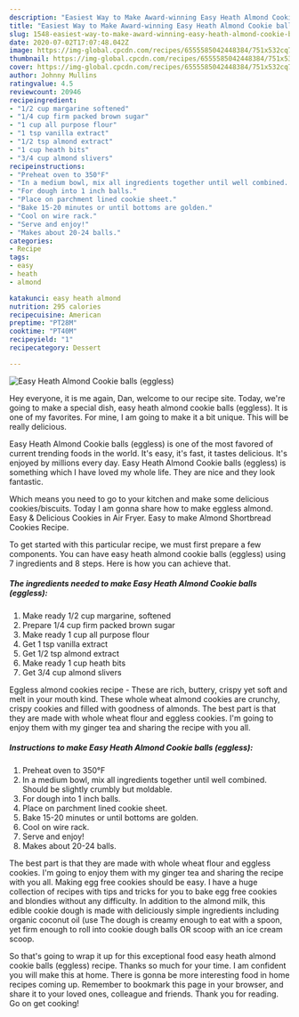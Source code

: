 ```yaml
---
description: "Easiest Way to Make Award-winning Easy Heath Almond Cookie balls (eggless)"
title: "Easiest Way to Make Award-winning Easy Heath Almond Cookie balls (eggless)"
slug: 1548-easiest-way-to-make-award-winning-easy-heath-almond-cookie-balls-eggless
date: 2020-07-02T17:07:48.042Z
image: https://img-global.cpcdn.com/recipes/6555585042448384/751x532cq70/easy-heath-almond-cookie-balls-eggless-recipe-main-photo.jpg
thumbnail: https://img-global.cpcdn.com/recipes/6555585042448384/751x532cq70/easy-heath-almond-cookie-balls-eggless-recipe-main-photo.jpg
cover: https://img-global.cpcdn.com/recipes/6555585042448384/751x532cq70/easy-heath-almond-cookie-balls-eggless-recipe-main-photo.jpg
author: Johnny Mullins
ratingvalue: 4.5
reviewcount: 20946
recipeingredient:
- "1/2 cup margarine softened"
- "1/4 cup firm packed brown sugar"
- "1 cup all purpose flour"
- "1 tsp vanilla extract"
- "1/2 tsp almond extract"
- "1 cup heath bits"
- "3/4 cup almond slivers"
recipeinstructions:
- "Preheat oven to 350°F"
- "In a medium bowl, mix all ingredients together until well combined. Should be slightly crumbly but moldable."
- "For dough into 1 inch balls."
- "Place on parchment lined cookie sheet."
- "Bake 15-20 minutes or until bottoms are golden."
- "Cool on wire rack."
- "Serve and enjoy!"
- "Makes about 20-24 balls."
categories:
- Recipe
tags:
- easy
- heath
- almond

katakunci: easy heath almond 
nutrition: 295 calories
recipecuisine: American
preptime: "PT28M"
cooktime: "PT40M"
recipeyield: "1"
recipecategory: Dessert

---
```



![Easy Heath Almond Cookie balls (eggless)](https://img-global.cpcdn.com/recipes/6555585042448384/751x532cq70/easy-heath-almond-cookie-balls-eggless-recipe-main-photo.jpg)

Hey everyone, it is me again, Dan, welcome to our recipe site. Today, we're going to make a special dish, easy heath almond cookie balls (eggless). It is one of my favorites. For mine, I am going to make it a bit unique. This will be really delicious.

Easy Heath Almond Cookie balls (eggless) is one of the most favored of current trending foods in the world. It's easy, it's fast, it tastes delicious. It's enjoyed by millions every day. Easy Heath Almond Cookie balls (eggless) is something which I have loved my whole life. They are nice and they look fantastic.

Which means you need to go to your kitchen and make some delicious cookies/biscuits. Today I am gonna share how to make eggless almond. Easy &amp; Delicious Cookies in Air Fryer. Easy to make Almond Shortbread Cookies Recipe.


To get started with this particular recipe, we must first prepare a few components. You can have easy heath almond cookie balls (eggless) using 7 ingredients and 8 steps. Here is how you can achieve that.

<!--inarticleads1-->

##### The ingredients needed to make Easy Heath Almond Cookie balls (eggless):

1. Make ready 1/2 cup margarine, softened
1. Prepare 1/4 cup firm packed brown sugar
1. Make ready 1 cup all purpose flour
1. Get 1 tsp vanilla extract
1. Get 1/2 tsp almond extract
1. Make ready 1 cup heath bits
1. Get 3/4 cup almond slivers


Eggless almond cookies recipe - These are rich, buttery, crispy yet soft and melt in your mouth kind. These whole wheat almond cookies are crunchy, crispy cookies and filled with goodness of almonds. The best part is that they are made with whole wheat flour and eggless cookies. I&#39;m going to enjoy them with my ginger tea and sharing the recipe with you all. 

<!--inarticleads2-->

##### Instructions to make Easy Heath Almond Cookie balls (eggless):

1. Preheat oven to 350°F
1. In a medium bowl, mix all ingredients together until well combined. Should be slightly crumbly but moldable.
1. For dough into 1 inch balls.
1. Place on parchment lined cookie sheet.
1. Bake 15-20 minutes or until bottoms are golden.
1. Cool on wire rack.
1. Serve and enjoy!
1. Makes about 20-24 balls.


The best part is that they are made with whole wheat flour and eggless cookies. I&#39;m going to enjoy them with my ginger tea and sharing the recipe with you all. Making egg free cookies should be easy. I have a huge collection of recipes with tips and tricks for you to bake egg free cookies and blondies without any difficulty. In addition to the almond milk, this edible cookie dough is made with deliciously simple ingredients including organic coconut oil (use The dough is creamy enough to eat with a spoon, yet firm enough to roll into cookie dough balls OR scoop with an ice cream scoop. 

So that's going to wrap it up for this exceptional food easy heath almond cookie balls (eggless) recipe. Thanks so much for your time. I am confident you will make this at home. There is gonna be more interesting food in home recipes coming up. Remember to bookmark this page in your browser, and share it to your loved ones, colleague and friends. Thank you for reading. Go on get cooking!
